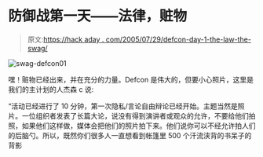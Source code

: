 # 防御战第一天——法律，赃物

> 原文:[https://hack aday . com/2005/07/29/defcon-day-1-the-law-the-swag/](https://hackaday.com/2005/07/29/defcon-day-1-the-law-the-swag/)

![swag-defcon01](../Images/7e6ceed8679c154d81ac0604a77f2393.png)

嘿！赃物已经出来，并在充分的力量。Defcon 是伟大的，但要小心照片，这里是我们的主计划的人杰森 c 说:

“活动已经进行了 10 分钟，第一次隐私/言论自由辩论已经开始。主题当然是照片。一位组织者发表了长篇大论，说没有得到演讲者或观众的允许，不要给他们拍照，如果他们这样做，媒体会把他们的照片拍下来。他们说你可以不经允许拍人们的后脑勺。所以，既然你们很多人一直想看到帐篷里 500 个汗流浃背的书呆子的背影